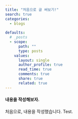 ```yaml
---
title: "처음으로 글 써보기!"
search: true
categories: 
  - blogs
  
defaults:
  # _posts
  - scope:
      path: ""
      type: posts
    values:
      layout: single
      author_profile: true
      read_time: true
      comments: true
      share: true
      related: true
---
```



#### 내용을 작성해보자.

처음으로, 내용을 작성했습니다. Test.
